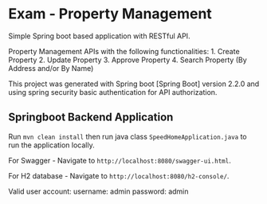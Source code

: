 # Exam - Property Management

Simple Spring boot based application with RESTful API.

Property Management APIs with the following functionalities:
	1. Create Property
	2. Update Property
	3. Approve Property
	4. Search Property (By Address and/or By Name) 

This project was generated with Spring boot [Spring Boot] version 2.2.0 and using spring security basic authentication for API authorization.

## Springboot Backend Application

Run `mvn clean install` then run java class `SpeedHomeApplication.java` to run the application locally. 

For Swagger - Navigate to `http://localhost:8080/swagger-ui.html`.

For H2 database - Navigate to `http://localhost:8080/h2-console/`.

Valid user account:
username: admin
password: admin